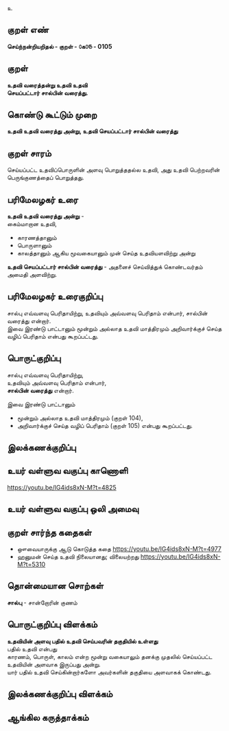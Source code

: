 உ

## குறள் எண் 

**செய்ந்நன்றியறிதல் - குறள் - ௦க௦௫ - 0105**  

## குறள் 

**உதவி வரைத்தன்று உதவி உதவி  
செயப்பட்டார் சால்பின் வரைத்து.** 

## கொண்டு கூட்டும் முறை

**உதவி உதவி வரைத்து அன்று, உதவி செயப்பட்டார் சால்பின் வரைத்து** 

## குறள் சாரம் 

செய்யப்பட்ட உதவிப்பொருளின் அளவு பொறுத்ததல்ல உதவி, அது உதவி பெற்றவரின் பெருங்குணத்தைப் பொறுத்தது. 
  
## பரிமேலழகர் உரை

**உதவி உதவி வரைத்து அன்று** -  
கைம்மாறான உதவி,  
* காரணத்தானும்  
* பொருளானும்  
* காலத்தானும் ஆகிய மூவகையானும் முன் செய்த உதவியளவிற்று அன்று  

**உதவி செயப்பட்டார் சால்பின் வரைத்து** - அதனைச் செய்வித்துக் கொண்டவர்தம் அமைதி அளவிற்று.  

## பரிமேலழகர் உரைகுறிப்பு   

சால்பு எவ்வளவு பெரிதாயிற்று, உதவியும் அவ்வளவு பெரிதாம் என்பார், சால்பின் வரைத்து என்றார்.  
இவை இரண்டு பாட்டானும் மூன்றும் அல்லாத உதவி மாத்திரமும் அறிவார்க்குச் செய்த வழிப் பெரிதாம் என்பது கூறப்பட்டது. 

## பொருட்குறிப்பு 

சால்பு எவ்வளவு பெரிதாயிற்று,  
உதவியும் அவ்வளவு பெரிதாம் என்பார்,  
**சால்பின் வரைத்து** என்றார்.  

இவை இரண்டு பாட்டானும்  
* மூன்றும் அல்லாத உதவி மாத்திரமும் (குறள் 104),  
* அறிவார்க்குச் செய்த வழிப் பெரிதாம்	(குறள் 105) என்பது கூறப்பட்டது.  

## இலக்கணக்குறிப்பு  


## உயர் வள்ளுவ வகுப்பு காணொளி

https://youtu.be/IG4ids8xN-M?t=4825

## உயர் வள்ளுவ வகுப்பு ஒலி அமைவு 

 
## குறள் சார்ந்த கதைகள் 

* ஔவையாருக்கு ஆடு கொடுத்த கதை https://youtu.be/IG4ids8xN-M?t=4977  
* ஹனுமன் செய்த உதவி நிலையானது; விலையற்றது https://youtu.be/IG4ids8xN-M?t=5310

## தொன்மையான சொற்கள்

**சால்பு** - சான்றோரின் குணம்   

## பொருட்குறிப்பு விளக்கம்

**உதவியின் அளவு பதில் உதவி செய்பவரின் தகுதியில் உள்ளது**  
பதில் உதவி என்பது    
காரணம், பொருள், காலம் என்ற மூன்று வகையாலும் தனக்கு முதலில் செய்யப்பட்ட உதவியின் அளவாக இருப்பது அன்று.  
யார் பதில் உதவி செய்கின்றார்களோ அவர்களின் தகுதியை அளவாகக் கொண்டது.

## இலக்கணக்குறிப்பு விளக்கம்


## ஆங்கில கருத்தாக்கம் 


